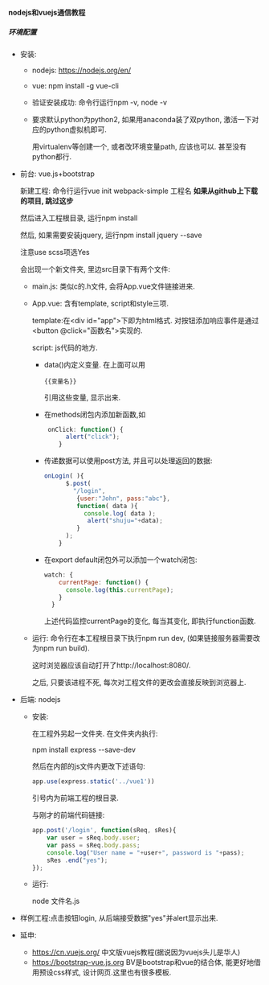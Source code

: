 #### nodejs和vuejs通信教程

##### 环境配置

* 安装:

  * nodejs: https://nodejs.org/en/

  * vue: npm install -g vue-cli

  * 验证安装成功: 命令行运行npm -v, node -v

  * 要求默认python为python2, 如果用anaconda装了双python, 激活一下对应的python虚拟机即可.

    用virtualenv等创建一个, 或者改环境变量path, 应该也可以. 甚至没有python都行.

* 前台: vue.js+bootstrap

  新建工程: 命令行运行vue init webpack-simple 工程名 **如果从github上下载的项目, 跳过这步**

  然后进入工程根目录, 运行npm install

  然后, 如果需要安装jquery, 运行npm install jquery --save



  注意use scss项选Yes

  会出现一个新文件夹, 里边src目录下有两个文件:

  * main.js: 类似c的.h文件, 会将App.vue文件链接进来.

  * App.vue: 含有template, script和style三项.

    template:在&lt;div id="app">下即为html格式. 对按钮添加响应事件是通过<button @click="函数名">实现的.

    script: js代码的地方.

    * data()内定义变量. 在上面可以用

      ```vue
      {{变量名}}
      ```

      引用这些变量, 显示出来.

    * 在methods闭包内添加新函数,如

      ```js
       onClick: function() {
            alert("click");
          }
      ```

    * 传递数据可以使用post方法, 并且可以处理返回的数据:

      ```js
      onLogin( ){
            $.post(
              "/login",
               {user:"John", pass:"abc"},
               function( data ){
                 console.log( data );
                  alert("shuju="+data);
               }
            );
          }
      ```

    * 在export default闭包外可以添加一个watch闭包:

      ```js
      watch: {
          currentPage: function() {
            console.log(this.currentPage);
          }
        }
      ```

      上述代码监控currentPage的变化, 每当其变化, 即执行function函数.

  * 运行: 命令行在本工程根目录下执行npm run dev, (如果链接服务器需要改为npm run build).

    这时浏览器应该自动打开了http://localhost:8080/.

    之后, 只要该进程不死, 每次对工程文件的更改会直接反映到浏览器上.

* 后端: nodejs

  * 安装:

    在工程外另起一文件夹. 在文件夹内执行:

    npm install express --save-dev

    然后在内部的js文件内更改下述语句:

    ```js
    app.use(express.static('../vue1'))
    ```

    引号内为前端工程的根目录.

    与刚才的前端代码链接:

    ```js
    app.post('/login', function(sReq, sRes){    
        var user = sReq.body.user;   
        var pass = sReq.body.pass;
        console.log("User name = "+user+", password is "+pass);
        sRes .end("yes");
    });
    ```

  * 运行:

    node 文件名.js

* 样例工程:点击按钮login, 从后端接受数据"yes"并alert显示出来.
* 延申:
  * https://cn.vuejs.org/ 中文版vuejs教程(据说因为vuejs头儿是华人)
  * https://bootstrap-vue.js.org BV是bootstrap和vue的结合体, 能更好地借用预设css样式, 设计网页.这里也有很多模板.
